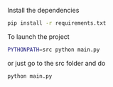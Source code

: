 Install the dependencies

```bash
pip install -r requirements.txt
```

To launch the project

```bash
PYTHONPATH=src python main.py
```

or just go to the src folder and do

```bash
python main.py
```
